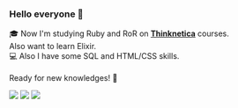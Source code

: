 ### Hello everyone 🙇

🎓 Now I'm studying Ruby and RoR on <a href="https://thinknetica.com/"><b>Thinknetica</b></a> courses.<br>
Also want to learn Elixir.<br>
💻 Also I have some SQL and HTML/CSS skills.<br>
<br>
Ready for new knowledges! 💪<br>

<img src="https://img.shields.io/badge/HTML5-E34F26?style=for-the-badge&logo=html5&logoColor=white"/> <img src="https://img.shields.io/badge/CSS3-1572B6?style=for-the-badge&logo=css3&logoColor=white"/> <img src="https://img.shields.io/badge/Ruby-CC342D?style=for-the-badge&logo=ruby&logoColor=white"/> 
